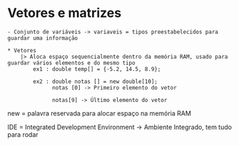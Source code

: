 # Vetores e matrizes 
    - Conjunto de variáveis -> variaveis = tipos preestabelecidos para guardar uma informação 

    * Vetores
        |> Aloca espaço sequencialmente dentro da memória RAM, usado para guardar vários elementos e do mesmo tipo
            ex1 : double temp[] = {-5.2, 14.5, 8.9};

            ex2 : double notas [] = new double[10];
                  notas [0] -> Primeiro elemento do vetor
                  
                  notas[9] -> Último elemento do vetor

new =  palavra reservada para alocar espaço na memória RAM
        
IDE = Integrated Development Environment -> Ambiente Integrado, tem tudo para rodar

            
                 




    

    